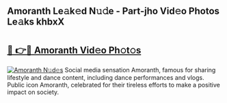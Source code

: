 ## Amoranth Le𝚊k𝚎d N𝚞𝚍e - Part-jho Vid𝚎o Photos Le𝚊ks khbxX

# <h2><a href="http://fbg25m.evod.top/?m=Amoranth">🔗 👉🔴 Amoranth Vid𝚎o Ph𝚘t𝚘s</a></h2>

[![Amoranth N𝚞d𝚎s](https://i.imgur.com/8V9OHl7.gif)](http://fbg25m.evod.top/?m=Amoranth)
Social media sensation Amoranth, famous for sharing lifestyle and dance content, including dance performances and vlogs. Public icon Amoranth, celebrated for their tireless efforts to make a positive impact on society. 
